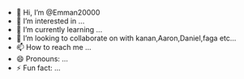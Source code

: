 - 👋 Hi, I’m @Emman20000
- 👀 I’m interested in ...
- 🌱 I’m currently learning ...
- 💞️ I’m looking to collaborate on with kanan,Aaron,Daniel,faga etc...
- 📫 How to reach me ...
- 😄 Pronouns: ...
- ⚡ Fun fact: ...

<!---
Emman20000/Emman20000 is a ✨ special ✨ repository because its `README.md` (this file) appears on your GitHub profile.
You can click the Preview link to take a look at your changes.
--->
